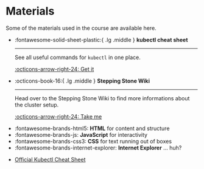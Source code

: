# Materials

Some of the materials used in the course are available here.

<div class="grid cards" markdown>

-   :fontawesome-solid-sheet-plastic:{ .lg .middle } __kubectl cheat sheet__

    ---

    See all useful commands for `kubectl` in one place.

    [:octicons-arrow-right-24: Get it](../assets/docs/kubectl_cheat_sheet.pdf)

-   :octicons-book-16:{ .lg .middle } __Stepping Stone Wiki__

    ---

    Head over to the Stepping Stone Wiki to find more informations about the cluster setup.

    [:octicons-arrow-right-24: Take me](https://wiki.golog.ch/)

</div>

<div class="grid cards" markdown>

- :fontawesome-brands-html5: __HTML__ for content and structure
- :fontawesome-brands-js: __JavaScript__ for interactivity
- :fontawesome-brands-css3: __CSS__ for text running out of boxes
- :fontawesome-brands-internet-explorer: __Internet Explorer__ ... huh?

</div>

- [Official Kubectl Cheat Sheet](https://kubernetes.io/docs/reference/kubectl/cheatsheet/)